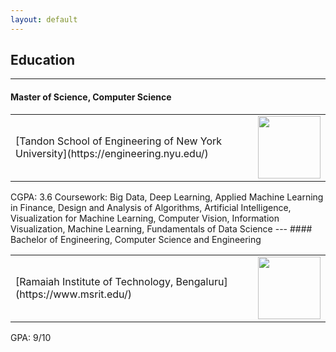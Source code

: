 ```yaml
---
layout: default
---
```


## Education
---
#### Master of Science, Computer Science 
<table>
<tr>
<td>[Tandon School of Engineering of New York University](https://engineering.nyu.edu/)
</td>
<td><img src="./assets/bin/nyulogo.jpeg" width=100>
</td>
</tr>
</table>  
CGPA: 3.6  
Coursework: Big Data, Deep Learning, Applied Machine Learning in Finance, Design and Analysis of Algorithms,
Artificial Intelligence, Visualization for Machine Learning, Computer Vision,
Information Visualization, Machine Learning, Fundamentals of Data Science
---
#### Bachelor of Engineering, Computer Science and Engineering 
<table>
<tr>
<td>[Ramaiah Institute of Technology, Bengaluru](https://www.msrit.edu/)
</td>
<td><img src="./assets/bin/ritlogo.png" width=100>
</td>
</tr>
</table>  
GPA: 9/10




